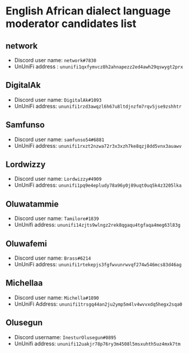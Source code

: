 # English African dialect language moderator candidates list

## network

- Discord user name: `network#7830`
- UnUniFi address : `ununifi1qxfymvcz8h2ahnapezz2ed4awh29qswygt2prx`

## DigitalAk

- Discord user name: `DigitalAk#1093`
- UnUniFi address: `ununifi1rzd3awqzl6h67u8ltdjnzfm7rqv5jse9zshhtr`

## Samfunso

- Discord user name: `samfunso54#6881`
- UnUniFi address: `ununifi1rxzt2nzwa72r3x3xzh7ke8qzj8dd5vnx3auawv`

## Lordwizzy

- Discord user name: `Lordwizzy#4909`
- UnUniFi address: `ununifi1pq9e4epludy78a96y0j89uqt0uq5k4z3205lka`

## Oluwatammie

- Discord user name: `Tamilore#1839`
- UnUnifi address: `ununifi14zjts9wlngz2rek8qgaqu4tgfaqa4meg63l83g`

## Oluwafemi

- Discord user name: `Brass#6214`
- UnUniFi address: `ununifi1rtekepjs3fgfwvunrwvqf274w546mcs83d46ag`

## Michellaa

- Discord user name: `Michella#1890`
- UnUniFi Address: `ununifi1trsgq44an2ju2ymp5m4lv4wvvxdq5hegx2sqa0`

## Olusegun
- Discord username: `InesturOlusegun#0895`
- UnUnifi address: `ununifi12uakjr78p76ry3m4508l5msxuhth5uz4mxk7tm`



